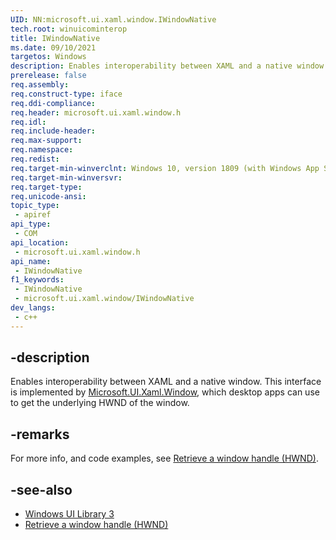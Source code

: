 ```yaml
---
UID: NN:microsoft.ui.xaml.window.IWindowNative
tech.root: winuicominterop
title: IWindowNative
ms.date: 09/10/2021
targetos: Windows
description: Enables interoperability between XAML and a native window.
prerelease: false
req.assembly: 
req.construct-type: iface
req.ddi-compliance: 
req.header: microsoft.ui.xaml.window.h
req.idl: 
req.include-header: 
req.max-support: 
req.namespace: 
req.redist: 
req.target-min-winverclnt: Windows 10, version 1809 (with Windows App SDK 0.5 or later)
req.target-min-winversvr: 
req.target-type: 
req.unicode-ansi: 
topic_type:
 - apiref
api_type:
 - COM
api_location:
 - microsoft.ui.xaml.window.h
api_name:
 - IWindowNative
f1_keywords:
 - IWindowNative
 - microsoft.ui.xaml.window/IWindowNative
dev_langs:
 - c++
---
```


## -description

Enables interoperability between XAML and a native window. This interface is implemented by [Microsoft.UI.Xaml.Window](/windows/windows-app-sdk/api/winrt/microsoft.ui.xaml.window), which desktop apps can use to get the underlying HWND of the window.

## -remarks

For more info, and code examples, see [Retrieve a window handle (HWND)](/windows/apps/develop/ui-input/retrieve-hwnd).

## -see-also

* [Windows UI Library 3](/windows/apps/winui/winui3)
* [Retrieve a window handle (HWND)](/windows/apps/develop/ui-input/retrieve-hwnd)
